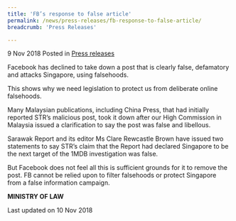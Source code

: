```yaml
---
title: 'FB’s response to false article'
permalink: /news/press-releases/fb-response-to-false-article/
breadcrumb: 'Press Releases'

---
```



9 Nov 2018 Posted in [Press releases](/news/press-releases)

Facebook has declined to take down a post that is clearly false, defamatory and attacks Singapore, using falsehoods.

This shows why we need legislation to protect us from deliberate online falsehoods.

Many Malaysian publications, including China Press, that had initially reported STR’s malicious post, took it down after our High Commission in Malaysia issued a clarification to say the post was false and libellous.

Sarawak Report and its editor Ms Clare Rewcastle Brown have issued two statements to say STR’s claim that the Report had declared Singapore to be the next target of the 1MDB investigation was false.

But Facebook does not feel all this is sufficient grounds for it to remove the post. FB cannot be relied upon to filter falsehoods or protect Singapore from a false information campaign.

**MINISTRY OF LAW**

<p class="right-side-updated">Last updated on 10 Nov 2018
</p>

